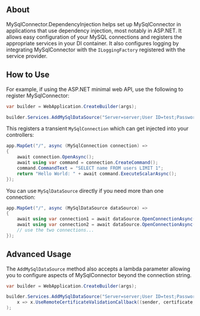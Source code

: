 ## About

MySqlConnector.DependencyInjection helps set up MySqlConnector in applications that use dependency injection, most notably in ASP.NET.
It allows easy configuration of your MySQL connections and registers the appropriate services in your DI container.
It also configures logging by integrating MySqlConnector with the `ILoggingFactory` registered with the service provider.

## How to Use

For example, if using the ASP.NET minimal web API, use the following to register MySqlConnector:

```csharp
var builder = WebApplication.CreateBuilder(args);

builder.Services.AddMySqlDataSource("Server=server;User ID=test;Password=test;Database=test");
```

This registers a transient `MySqlConnection` which can get injected into your controllers:

```csharp
app.MapGet("/", async (MySqlConnection connection) =>
{
    await connection.OpenAsync();
    await using var command = connection.CreateCommand();
	command.CommandText = "SELECT name FROM users LIMIT 1";
    return "Hello World: " + await command.ExecuteScalarAsync();
});
```

You can use `MySqlDataSource` directly if you need more than one connection:

```csharp
app.MapGet("/", async (MySqlDataSource dataSource) =>
{
    await using var connection1 = await dataSource.OpenConnectionAsync();
    await using var connection2 = await dataSource.OpenConnectionAsync();
    // use the two connections...
});
```

## Advanced Usage

The `AddMySqlDataSource` method also accepts a lambda parameter allowing you to configure aspects of MySqlConnector beyond the connection string.

```csharp
var builder = WebApplication.CreateBuilder(args);

builder.Services.AddMySqlDataSource("Server=server;User ID=test;Password=test;Database=test",
	x => x.UseRemoteCertificateValidationCallback((sender, certificate, chain, sslPolicyErrors) => { /* custom logic */ })
);
```
